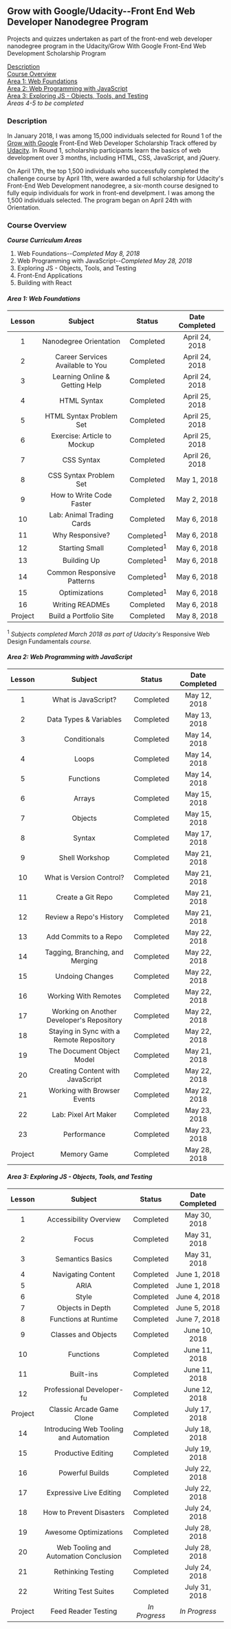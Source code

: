 ## Grow with Google/Udacity--Front End Web Developer Nanodegree Program

Projects and quizzes undertaken as part of the front-end web developer nanodegree program in the Udacity/Grow With Google Front-End Web Development Scholarship Program

[Description](#description)  
[Course Overview](#course-overview)  
[Area 1: Web Foundations](#area-1-web-foundations)  
[Area 2: Web Programming with JavaScript](#area-2-web-programming-with-javascript)  
[Area 3: Exploring JS - Objects, Tools, and Testing](#area-3-exploring-js---objects-tools-and-testing)  
_Areas 4-5 to be completed_

### Description
In January 2018, I was among 15,000 individuals selected for Round 1 of the [Grow with Google](https://grow.google) Front-End Web Developer Scholarship Track offered by [Udacity](https://www.udacity.com). In Round 1, scholarship participants learn the basics of web development over 3 months, including HTML, CSS, JavaScript, and jQuery.

On April 17th, the top 1,500 individuals who successfully completed the challenge course by April 11th, were awarded a full scholarship for Udacity's Front-End Web Development nanodegree, a six-month course designed to fully equip individuals for work in front-end develpment.  I was among the 1,500 individuals selected.  The program began on April 24th with Orientation.

### Course Overview
**_Course Curriculum Areas_**

1. Web Foundations--_Completed May 8, 2018_
2. Web Programming with JavaScript--_Completed May 28, 2018_
3. Exploring JS - Objects, Tools, and Testing
4. Front-End Applications
5. Building with React

#### _Area 1: Web Foundations_

|  Lesson  |          Subject	          |   Status    | Date Completed       |
|:--------:|:---------------------------:|:-----------:|:--------------------:|
|    1     | Nanodegree Orientation	    |  Completed  | April 24, 2018       |
|    2     | Career Services Available to You	  |  Completed  | April 24, 2018       |
|    3     | Learning Online & Getting Help	  |  Completed  | April 24, 2018       |
|    4     | HTML Syntax           	    |  Completed  | April 25, 2018       |
|    5     | HTML Syntax Problem Set	  |  Completed  | April 25, 2018       |
|    6     | Exercise: Article to Mockup|  Completed  | April 25, 2018       |
|    7     | CSS Syntax            	    |  Completed  | April 26, 2018       |
|    8     | CSS Syntax Problem Set	    |  Completed  | May 1, 2018          |
|    9     | How to Write Code Faster   |  Completed  | May 2, 2018          |
|    10    | Lab: Animal Trading Cards  |  Completed  | May 6, 2018          |
|    11    | Why Responsive?       	    |  Completed<sup>1</sup> | May 6, 2018          |
|    12    | Starting Small        	    |  Completed<sup>1</sup> | May 6, 2018          |
|    13    | Building Up           	    |  Completed<sup>1</sup> | May 6, 2018          |
|    14    | Common Responsive Patterns |  Completed<sup>1</sup> | May 6, 2018          |
|    15    | Optimizations         	    |  Completed<sup>1</sup> | May 6, 2018          |
|    16    | Writing READMEs            |  Completed  | May 6, 2018          |
| Project  | Build a Portfolio Site	    |  Completed  | May 8, 2018          |

<sup>1</sup> _Subjects completed March 2018 as part of Udacity's_ Responsive Web Design Fundamentals _course._


#### _Area 2: Web Programming with JavaScript_

|  Lesson  |          Subject	          |   Status    | Date Completed       |
|:--------:|:---------------------------:|:-----------:|:--------------------:|
|    1     | What is JavaScript?  	    |  Completed  | May 12, 2018         |
|    2     | Data Types & Variables 	  |  Completed  | May 13, 2018         |
|    3     | Conditionals           	  |  Completed  | May 14, 2018         |
|    4     | Loops                	    |  Completed  | May 14, 2018         |
|    5     | Functions              	  |  Completed  | May 14, 2018         |
|    6     | Arrays                     |  Completed  | May 15, 2018         |
|    7     | Objects              	    |  Completed  | May 15, 2018         |
|    8     | Syntax               	    |  Completed  | May 17, 2018         |
|    9     | Shell Workshop             |  Completed  | May 21, 2018         |
|    10    | What is Version Control?   |  Completed  | May 21, 2018         |
|    11    | Create a Git Repo          |  Completed  | May 21, 2018         |
|    12    | Review a Repo's History    |  Completed  | May 21, 2018         |
|    13    | Add Commits to a Repo 	    |  Completed  | May 22, 2018         |
|    14    | Tagging, Branching, and Merging|  Completed  | May 22, 2018         |
|    15    | Undoing Changes       	    |  Completed  | May 22, 2018         |
|    16    | Working With Remotes       |  Completed  | May 22, 2018         |
|    17    | Working on Another Developer's Repository|  Completed  | May 22, 2018         |
|    18    | Staying in Sync with a Remote Repository|  Completed  | May 22, 2018         |
|    19    | The Document Object Model  |  Completed  | May 21, 2018         |
|    20    | Creating Content with JavaScript|  Completed  | May 22, 2018         |
|    21    | Working with Browser Events|  Completed  | May 22, 2018         |
|    22    | Lab: Pixel Art Maker  	    |  Completed  | May 23, 2018         |
|    23    | Performance                |  Completed  | May 23, 2018         |
| Project  | Memory Game          	    |  Completed  | May 28, 2018         |

#### _Area 3: Exploring JS - Objects, Tools, and Testing_

|  Lesson  |          Subject	          |   Status    | Date Completed       |
|:--------:|:---------------------------:|:-----------:|:--------------------:|
|    1     | Accessibility Overview	    |  Completed  | May 30, 2018         |
|    2     | Focus                	    |  Completed  | May 31, 2018         |
|    3     | Semantics Basics     	    |  Completed  | May 31, 2018         |
|    4     | Navigating Content   	    |  Completed  | June 1, 2018         |
|    5     | ARIA  	                    |  Completed  | June 1, 2018         |
|    6     | Style                	    |  Completed  | June 4, 2018         |
|    7     | Objects in Depth     	    |  Completed  | June 5, 2018         |
|    8     | Functions at Runtime  	    |  Completed  | June 7, 2018         |
|    9     | Classes and Objects  	    |  Completed  | June 10, 2018        |
|    10    | Functions            	    |  Completed  | June 11, 2018        |
|    11    | Built-ins            	    |  Completed  | June 11, 2018        |
|    12    | Professional Developer-fu  |  Completed  | June 12, 2018        |
|  Project | Classic Arcade Game Clone  |  Completed  | July 17, 2018        |
|    14    | Introducing Web Tooling and Automation|  Completed  | July 18, 2018        |
|    15    | Productive Editing   	    |  Completed  | July 19, 2018        |
|    16    | Powerful Builds      	    |  Completed  | July 22, 2018        |
|    17    | Expressive Live Editing    |  Completed  | July 22, 2018        |
|    18    | How to Prevent Disasters   |  Completed  | July 24, 2018        |
|    19    | Awesome Optimizations 	    |  Completed  | July 28, 2018        |
|    20    | Web Tooling and Automation Conclusion|  Completed  | July 28, 2018        |
|    21    | Rethinking Testing    	    |  Completed  | July 24, 2018        |
|    22    | Writing Test Suites  	    |  Completed  | July 31, 2018        |
|  Project | Feed Reader Testing  	    |_In Progress_| _In Progress_        |
